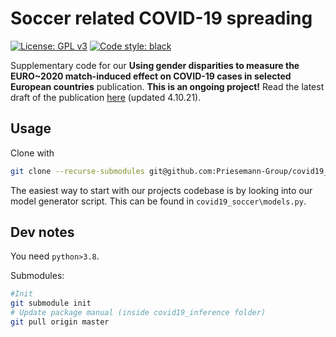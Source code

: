 # Soccer related COVID-19 spreading

[![License: GPL v3](https://img.shields.io/badge/License-GPLv3-blue.svg)](https://www.gnu.org/licenses/gpl-3.0)
[![Code style: black](https://img.shields.io/badge/code%20style-black-000000.svg)](https://github.com/psf/black)

Supplementary code for our **Using gender disparities to measure the EURO~2020 match-induced effect on COVID-19 cases in selected European countries** publication. **This is an ongoing project!** Read the latest draft of the publication [here](./DRAFT_04_10_21.pdf) (updated 4.10.21).

## Usage
Clone with 
```bash
git clone --recurse-submodules git@github.com:Priesemann-Group/covid19_soccer.git
```

The easiest way to start with our projects codebase is by looking into our model generator script. This can be found in `covid19_soccer\models.py`.

## Dev notes
You need `python>3.8`.

Submodules:
```bash
#Init
git submodule init
# Update package manual (inside covid19_inference folder)
git pull origin master
```
